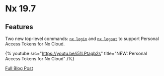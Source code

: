 # Nx 19.7

## Features

Two new top-level commands: [`nx login`](/nx-api/nx/documents/login) and [`nx logout`](/nx-api/nx/documents/login) to support Personal Access Tokens for Nx Cloud.

{% youtube
src="https://youtu.be/i51LPtagb2s"
title="NEW: Personal Access Tokens for Nx Cloud"
/%}

[Full Blog Post](/blog/personal-access-tokens)
